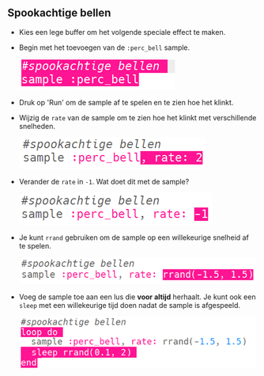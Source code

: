 ## Spookachtige bellen

+ Kies een lege buffer om het volgende speciale effect te maken.

+ Begin met het toevoegen van de `:perc_bell` sample.
    
    ![schermafbeelding](images/effects-bells-sample.png)

+ Druk op 'Run' om de sample af te spelen en te zien hoe het klinkt.

+ Wijzig de `rate` van de sample om te zien hoe het klinkt met verschillende snelheden.
    
    ![schermafbeelding](images/effects-bells-rate-high.png)

+ Verander de `rate` in `-1`. Wat doet dit met de sample?
    
    ![schermafbeelding](images/effects-bells-rate-negative.png)

+ Je kunt `rrand` gebruiken om de sample op een willekeurige snelheid af te spelen.
    
    ![schermafbeelding](images/effects-bells-rate-random.png)

+ Voeg de sample toe aan een lus die **voor altijd** herhaalt. Je kunt ook een `sleep` met een willekeurige tijd doen nadat de sample is afgespeeld.
    
    ![schermafbeelding](images/effects-bells-repeat-random.png)